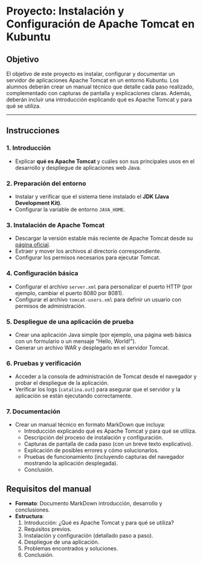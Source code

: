 # **Proyecto: Instalación y Configuración de Apache Tomcat en Kubuntu**

## **Objetivo**
El objetivo de este proyecto es instalar, configurar y documentar un servidor de aplicaciones Apache Tomcat en un entorno Kubuntu. Los alumnos deberán crear un manual técnico que detalle cada paso realizado, complementado con capturas de pantalla y explicaciones claras. Además, deberán incluir una introducción explicando qué es Apache Tomcat y para qué se utiliza.

---

## **Instrucciones**

### **1. Introducción**
- Explicar **qué es Apache Tomcat** y cuáles son sus principales usos en el desarrollo y despliegue de aplicaciones web Java.

### **2. Preparación del entorno**
- Instalar y verificar que el sistema tiene instalado el **JDK (Java Development Kit)**.
- Configurar la variable de entorno `JAVA_HOME`.

### **3. Instalación de Apache Tomcat**
- Descargar la versión estable más reciente de Apache Tomcat desde su [página oficial](https://tomcat.apache.org/).
- Extraer y mover los archivos al directorio correspondiente.
- Configurar los permisos necesarios para ejecutar Tomcat.

### **4. Configuración básica**
- Configurar el archivo `server.xml` para personalizar el puerto HTTP (por ejemplo, cambiar el puerto 8080 por 8081).
- Configurar el archivo `tomcat-users.xml` para definir un usuario con permisos de administración.

### **5. Despliegue de una aplicación de prueba**
- Crear una aplicación Java simple (por ejemplo, una página web básica con un formulario o un mensaje "Hello, World!").
- Generar un archivo WAR y desplegarlo en el servidor Tomcat.

### **6. Pruebas y verificación**
- Acceder a la consola de administración de Tomcat desde el navegador y probar el despliegue de la aplicación.
- Verificar los logs (`catalina.out`) para asegurar que el servidor y la aplicación se están ejecutando correctamente.

### **7. Documentación**
- Crear un manual técnico en formato MarkDown que incluya:
  - Introducción explicando qué es Apache Tomcat y para qué se utiliza.
  - Descripción del proceso de instalación y configuración.
  - Capturas de pantalla de cada paso (con un breve texto explicativo).
  - Explicación de posibles errores y cómo solucionarlos.
  - Pruebas de funcionamiento (incluyendo capturas del navegador mostrando la aplicación desplegada).
  - Conclusión.


## **Requisitos del manual**
- **Formato**: Documento MarkDown introducción, desarrollo y conclusiones.
- **Estructura**:
  1. Introducción: ¿Qué es Apache Tomcat y para qué se utiliza?
  2. Requisitos previos.
  3. Instalación y configuración (detallado paso a paso).
  4. Despliegue de una aplicación.
  5. Problemas encontrados y soluciones.
  6. Conclusión.
